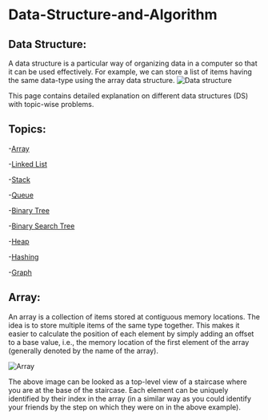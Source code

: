 # Data-Structure-and-Algorithm

## Data Structure:

A data structure is a particular way of organizing data in a computer so that it can be used effectively.
For example, we can store a list of items having the same data-type using the array data structure.
![Data structure](https://upload.wikimedia.org/wikipedia/commons/0/03/Untitled-Diagram-183.png)

This page contains detailed explanation on different data structures (DS) with topic-wise problems.

## Topics:

-[Array](https://en.wikipedia.org/wiki/Array_data_structure)

-[Linked List](https://en.wikipedia.org/wiki/Linked_list)

-[Stack](https://en.wikipedia.org/wiki/Stack_(abstract_data_type))

-[Queue](https://en.wikipedia.org/wiki/Queue_(abstract_data_type))

-[Binary Tree](https://en.wikipedia.org/wiki/Binary_tree)

-[Binary Search Tree](https://en.wikipedia.org/wiki/Binary_search_tree)

-[Heap](https://en.wikipedia.org/wiki/Heap_(data_structure))

-[Hashing](https://en.wikipedia.org/wiki/Hash_table#Hashing)

-[Graph](https://en.wikipedia.org/wiki/Graph_(abstract_data_type))

## Array:

An array is a collection of items stored at contiguous memory locations. The idea is to store multiple items of the same type together. This makes it easier to calculate the position of each element by simply adding an offset to a base value, i.e., the memory location of the first element of the array (generally denoted by the name of the array).

![Array](https://media.geeksforgeeks.org/wp-content/uploads/array-2.png)

The above image can be looked as a top-level view of a staircase where you are at the base of the staircase. Each element can be uniquely identified by their index in the array (in a similar way as you could identify your friends by the step on which they were on in the above example).
